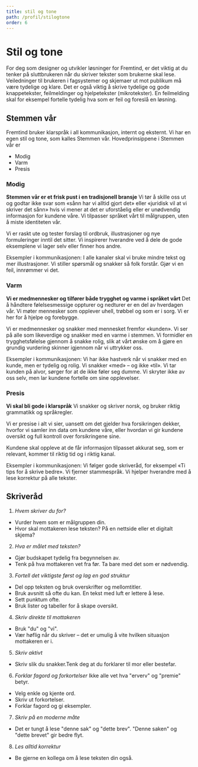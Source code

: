 ```yaml
---
title: stil og tone
path: /profil/stilogtone
order: 6
---
```


# Stil og tone
For deg som designer og utvikler løsninger for Fremtind, er det viktig at du tenker på sluttbrukeren når du skriver tekster som brukerne skal lese. Veiledninger til brukeren i fagsystemer og skjemaer ut mot publikum må være tydelige og klare. 
Det er også viktig å skrive tydelige og gode knappetekster, feilmeldinger og hjelpetekster (mikrotekster). En feilmelding skal for eksempel fortelle tydelig hva som er feil og foreslå en løsning.

## Stemmen vår
Fremtind bruker klarspråk i all kommunikasjon, internt og eksternt. Vi har en egen stil og tone, som kalles Stemmen vår. Hovedprinsippene i Stemmen vår er

-   Modig
-   Varm
-   Presis

### Modig
__Stemmen vår er et frisk pust i en tradisjonell bransje__
Vi tør å skille oss ut og godtar ikke svar som «sånn har vi alltid gjort det» eller «juridisk vil at vi skriver det sånn» hvis vi mener at det er uforståelig eller er unødvendig informasjon for kundene våre. Vi tilpasser språket vårt til målgruppen, uten å miste identiteten vår.

Vi er raskt ute og tester forslag til ordbruk, illustrasjoner og nye formuleringer inntil det sitter. Vi inspirerer hverandre ved å dele de gode eksemplene vi lager selv eller finner hos andre.

Eksempler i kommunikasjonen:
I alle kanaler skal vi bruke mindre tekst og mer illustrasjoner.
Vi stiller spørsmål og snakker så folk forstår.
Gjør vi en feil, innrømmer vi det.

### Varm
__Vi er medmennesker og tilfører både trygghet og varme i språket vårt__ 
Det å håndtere følelsesmessige oppturer og nedturer er en del av hverdagen vår. Vi møter mennesker som opplever uhell, trøbbel og som er i sorg. Vi er her for å hjelpe og forebygge.

Vi er medmennesker og snakker med mennesket fremfor «kunden». Vi ser på alle som likeverdige og snakker med en varme i stemmen. Vi formidler en trygghetsfølelse gjennom å snakke rolig, slik at vårt ønske om å gjøre en grundig vurdering skinner igjennom når vi uttrykker oss.

Eksempler i kommunikasjonen:
Vi har ikke hastverk når vi snakker med en kunde, men er tydelig og rolig.
Vi snakker «med» – og ikke «til».
Vi tar kunden på alvor, sørger for at de ikke føler seg dumme.
Vi skryter ikke av oss selv, men lar kundene fortelle om sine opplevelser.

### Presis
__Vi skal bli gode i klarspråk__
Vi snakker og skriver norsk, og bruker riktig grammatikk og språkregler.

Vi er presise i alt vi sier, uansett om det gjelder hva forsikringen dekker, hvorfor vi samler inn data om kundene våre, eller hvordan vi gir kundene oversikt og full kontroll over forsikringene sine.

Kundene skal oppleve at de får informasjon tilpasset akkurat seg, som er relevant, kommer til riktig tid og i riktig kanal.

Eksempler i kommunikasjonen:
Vi følger gode skriveråd, for eksempel «Ti tips for å skrive bedre».
Vi fjerner stammespråk.
Vi hjelper hverandre med å lese korrektur på alle tekster.

## Skriveråd
1.	_Hvem skriver du for?_
 -	Vurder hvem som er målgruppen din. 
 -	Hvor skal mottakeren lese teksten? På en nettside eller et digitalt skjema?
 
2.	_Hva er målet med teksten?_
- Gjør budskapet tydelig fra begynnelsen av. 
-	Tenk på hva mottakeren vet fra før. Ta bare med det som er nødvendig.

3.	_Fortell det viktigste først og lag en god struktur_
- Del opp teksten og bruk overskrifter og mellomtitler.
-	Bruk avsnitt så ofte du kan. En tekst med luft er lettere å lese. 
-	Sett punktum ofte.
-	Bruk lister og tabeller for å skape oversikt. 

4.	_Skriv direkte til mottakeren_
- Bruk "du" og "vi". 
-	Vær høflig når du skriver – det er umulig å vite hvilken situasjon mottakeren er i.

5.	_Skriv aktivt_
- Skriv slik du snakker.Tenk deg at du forklarer til mor eller bestefar.

6.	_Forklar fagord og forkortelser_ 
Ikke alle vet hva "erverv" og "premie" betyr. 
-	Velg enkle og kjente ord. 
-	Skriv ut forkortelser.
-	Forklar fagord og gi eksempler.

7.	_Skriv på en moderne måte_
- Det er tungt å lese "denne sak" og "dette brev". "Denne saken" og "dette brevet" gir bedre flyt. 

8. _Les alltid korrektur_
- Be gjerne en kollega om å lese teksten din også.

